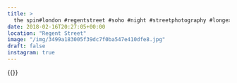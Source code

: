 ```yaml
---
title: >
  the spin#london #regentstreet #soho #night #streetphotography #longexposure
date: 2018-02-16T20:27:05+00:00
location: "Regent Street"
image: "/img/3499a183005f39dc7f0ba547e410dfe8.jpg"
draft: false
instagram: true
---
```


{{<photo src="/img/3499a183005f39dc7f0ba547e410dfe8.jpg">}}
